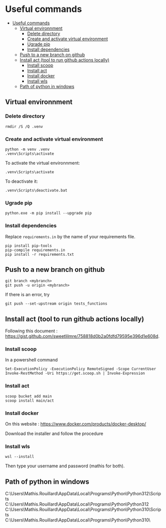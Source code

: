 # Useful commands

- [Useful commands](#useful-commands)
  - [Virtual environnment](#virtual-environnment)
    - [Delete directory](#delete-directory)
    - [Create and activate virtual environment](#create-and-activate-virtual-environment)
    - [Ugrade pip](#ugrade-pip)
    - [Install dependencies](#install-dependencies)
  - [Push to a new branch on github](#push-to-a-new-branch-on-github)
  - [Install act (tool to run github actions locally)](#install-act-tool-to-run-github-actions-locally)
    - [Install scoop](#install-scoop)
    - [Install act](#install-act)
    - [Install docker](#install-docker)
    - [Install wls](#install-wls)
  - [Path of python in windows](#path-of-python-in-windows)


## Virtual environnment

### Delete directory

```console
rmdir /S /Q .venv 
```

### Create and activate virtual environment

```console
python -m venv .venv
.venv\Scripts\activate
```

To activate the virtual environnment: 

```console
.venv\Scripts\activate
```

To deactivate it:

```console
.venv\Scripts\deactivate.bat
```

### Ugrade pip

```console
python.exe -m pip install --upgrade pip
```

### Install dependencies

Replace `requirements.in` by the name of your requirements file.

```console
pip install pip-tools
pip-compile requirements.in
pip install -r requirements.txt
```

## Push to a new branch on github

```console
git branch <mybranch>
git push -u origin <mybranch>
```

If there is an error, try
```
git push --set-upstream origin tests_functions
```

## Install act (tool to run github actions locally)

Following this document : https://gist.github.com/sweetlilmre/758818d0b2a0fdfd79595e396d1e608d.

### Install scoop

In a powershell command

```console
Set-ExecutionPolicy -ExecutionPolicy RemoteSigned -Scope CurrentUser
Invoke-RestMethod -Uri https://get.scoop.sh | Invoke-Expression
```

### Install act

```console
scoop bucket add main
scoop install main/act
```

### Install docker

On this website : https://www.docker.com/products/docker-desktop/

Download the installer and follow the procedure

### Install wls

```console
wsl --install
```

Then type your username and password (mathis for both).

## Path of python in windows

C:\Users\Mathis.Rouillard\AppData\Local\Programs\Python\Python312\Scripts\
C:\Users\Mathis.Rouillard\AppData\Local\Programs\Python\Python312\
C:\Users\Mathis.Rouillard\AppData\Local\Programs\Python\Python310\Scripts\
C:\Users\Mathis.Rouillard\AppData\Local\Programs\Python\Python310\